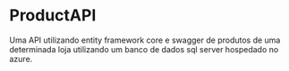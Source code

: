 # ProductAPI
Uma API utilizando entity framework core e swagger de produtos de uma determinada loja utilizando um banco de dados sql server hospedado no azure.
